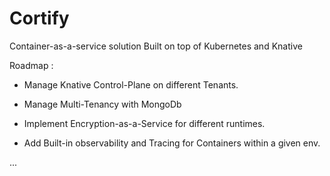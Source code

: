 # Cortify
Container-as-a-service solution Built on top of Kubernetes and Knative



Roadmap :

* Manage Knative Control-Plane on different Tenants.
* Manage Multi-Tenancy with MongoDb
* Implement Encryption-as-a-Service for different runtimes.

* Add Built-in  observability and Tracing for Containers within a given env.

... 
